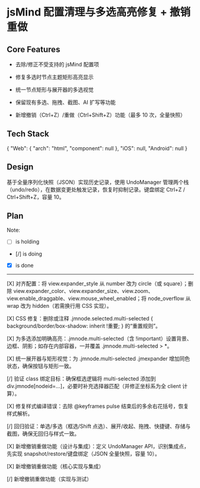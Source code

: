 # jsMind 配置清理与多选高亮修复 + 撤销重做

## Core Features

- 去除/修正不受支持的 jsMind 配置项

- 修复多选时节点主题矩形高亮显示

- 统一节点矩形与展开器的多选视觉

- 保留现有多选、拖拽、截图、AI 扩写等功能

- 新增撤销（Ctrl+Z）/重做（Ctrl+Shift+Z）功能（最多 10 次，全量快照）

## Tech Stack

{
  "Web": {
    "arch": "html",
    "component": null
  },
  "iOS": null,
  "Android": null
}

## Design

基于全量序列化快照（JSON）实现历史记录，使用 UndoManager 管理两个栈（undo/redo），在数据变更处触发记录，恢复时抑制记录。键盘绑定 Ctrl+Z / Ctrl+Shift+Z，容量 10。

## Plan

Note: 

- [ ] is holding
- [/] is doing
- [X] is done

---

[X] 对齐配置：将 view.expander_style 从 number 改为 circle（或 square）；删除 view.expander_color、view.expander_size、view.zoom、view.enable_draggable、view.mouse_wheel_enabled；将 node_overflow 从 wrap 改为 hidden（若需换行用 CSS 实现）。

[X] CSS 修复：删除或注释 .jmnode.selected.multi-selected { background/border/box-shadow: inherit !重要; } 的“重置规则”。

[X] 为多选添加明确高亮：.jmnode.multi-selected（含 !important）设置背景、边框、阴影；如存在内部容器，一并覆盖 .jmnode.multi-selected > *。

[X] 统一展开器与矩形视觉：为 .jmnode.multi-selected .jmexpander 增加同色状态，确保按钮与矩形一致。

[/] 验证 class 绑定目标：确保框选逻辑将 multi-selected 添加到 div.jmnode[nodeid=...]，必要时补充选择器匹配（并修正坐标系为全 client 计算）。

[X] 修复样式编译错误：去除 @keyframes pulse 结束后的多余右花括号，恢复样式解析。

[/] 回归验证：单选/多选（框选/Shift 点选）、展开/收起、拖拽、快捷键、存储与截图，确保无回归与样式一致。

[X] 新增撤销重做功能（设计与集成）：定义 UndoManager API，识别集成点，先实现 snapshot/restore/键盘绑定（JSON 全量快照，容量 10）。

[X] 新增撤销重做功能（核心实现与集成）

[/] 新增撤销重做功能（实现与测试）
